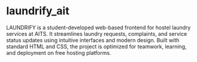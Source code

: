 # laundrify_ait
LAUNDRIFY is a student-developed web-based frontend for hostel laundry services at AITS. It streamlines laundry requests, complaints, and service status updates using intuitive interfaces and modern design. Built with standard HTML and CSS, the project is optimized for teamwork, learning, and deployment on free hosting platforms.
